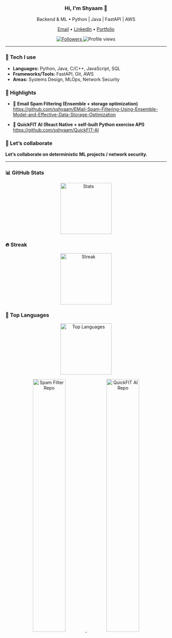 <p align="center">
  <!-- <img src="https://shyaam.vercel.app/static/media/profilepic.fd1ee4623a0ea36d89e7.png" alt="Shyaam S — Backend & ML" height="256px" width="256px" /> -->
</p>

<h3 align="center">Hi, I'm Shyaam 👋</h3>

<p align="center">
  Backend & ML • Python | Java | FastAPI | AWS
</p>

<p align="center">
  <a href="mailto:shyaam.srid@gmail.com">Email</a> •
  <a href="https://www.linkedin.com/in/shyaamsrid">LinkedIn</a> •
  <a href="https://shyaam.vercel.app/">Portfolio</a>
</p>

<p align="center">
  <a href="https://github.com/sshyaam?tab=followers">
    <img alt="Followers" src="https://img.shields.io/github/followers/sshyaam?label=Follow&style=social">
  </a>
  <img alt="Profile views" src="https://komarev.com/ghpvc/?username=sshyaam&label=Profile%20views&color=8A2BE2&style=flat" />
</p>

---

### 🔧 Tech I use
- **Languages:** Python, Java, C/C++, JavaScript, SQL  
- **Frameworks/Tools:** FastAPI, Git, AWS  
- **Areas:** Systems Design, MLOps, Network Security

### 🚀 Highlights
- 📧 **Email Spam Filtering (Ensemble + storage optimization)**  
  https://github.com/sshyaam/EMail-Spam-Filtering-Using-Ensemble-Model-and-Effective-Data-Storage-Optimization

- 💪 **QuickFIT AI (React Native + self-built Python exercise API)**  
  https://github.com/sshyaam/QuickFIT-AI

### 🤝 Let’s collaborate
**Let’s collaborate on deterministic ML projects / network security.**

---

### 📊 GitHub Stats
<p align="center">
  <img height="160" alt="Stats" src="https://github-readme-stats.vercel.app/api?username=sshyaam&show_icons=true&hide_border=true&rank_icon=github&theme=tokyonight" />
</p>

### 🔥 Streak
<p align="center">
  <img height="160" alt="Streak" src="https://streak-stats.demolab.com?user=sshyaam&theme=tokyonight&hide_border=true" />
</p>

### 🧰 Top Languages
<p align="center">
  <img height="160" alt="Top Languages" src="https://github-readme-stats.vercel.app/api/top-langs/?username=sshyaam&layout=compact&hide_border=true&theme=tokyonight" />
</p>

<!-- Optional: pin cards for featured repos -->
<p align="center">
  <a href="https://github.com/sshyaam/EMail-Spam-Filtering-Using-Ensemble-Model-and-Effective-Data-Storage-Optimization">
    <img width="45%" alt="Spam Filter Repo" src="https://github-readme-stats.vercel.app/api/pin/?username=sshyaam&repo=EMail-Spam-Filtering-Using-Ensemble-Model-and-Effective-Data-Storage-Optimization&theme=tokyonight&hide_border=true" />
  </a>
  <a href="https://github.com/sshyaam/QuickFIT-AI">
    <img width="45%" alt="QuickFIT AI Repo" src="https://github-readme-stats.vercel.app/api/pin/?username=sshyaam&repo=QuickFIT-AI&theme=tokyonight&hide_border=true" />
  </a>
</p>

